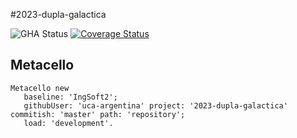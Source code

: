 #2023-dupla-galactica

![GHA Status](https://github.com/uca-argentina/2023-dupla-galactica/actions/workflows/GHA.yml/badge.svg)
[![Coverage Status](https://coveralls.io/repos/github/uca-argentina/2023-dupla-galactica/badge.svg?branch=master)](https://coveralls.io/github/uca-argentina/2023-dupla-galactica?branch=master)

## Metacello

```smalltalk
Metacello new
   baseline: 'IngSoft2';
   githubUser: 'uca-argentina' project: '2023-dupla-galactica' commitish: 'master' path: 'repository';
   load: 'development'.
```
